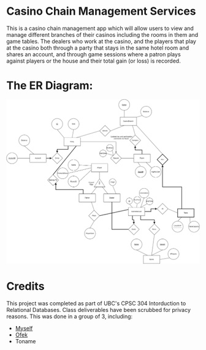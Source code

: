 # Casino Chain Management Services

This is a casino chain management app which will allow users to view and
manage different branches of their casinos including the rooms in them and game
tables. The dealers who work at the casino, and the players that play at the casino both
through a party that stays in the same hotel room and shares an account, and through
game sessions where a patron plays against players or the house and their total gain
(or loss) is recorded.

# The ER Diagram:
![ER Diagram](/docs/er-diagram.png)

# Credits
This project was completed as part of UBC's CPSC 304 Intorduction to Relational Databases. Class deliverables have been scrubbed for privacy reasons.
This was done in a group of 3, including:
- [Myself](https://github.com/Zenith08)
- [Ofek](https://github.com/ofekzil)
- Toname
